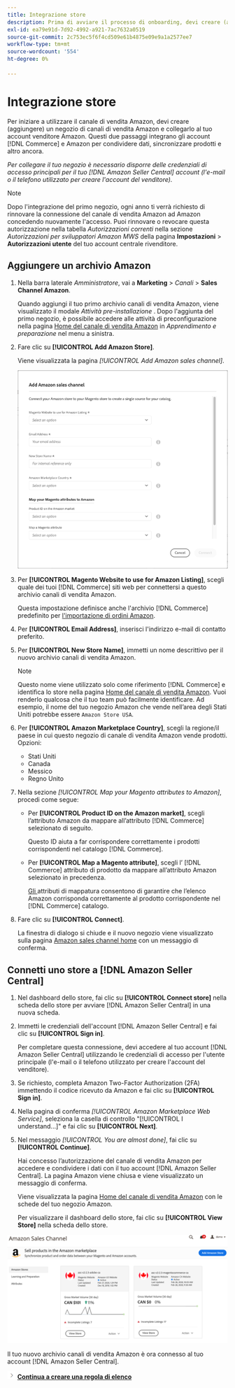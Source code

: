 ```yaml
---
title: Integrazione store
description: Prima di avviare il processo di onboarding, devi creare (aggiungere) un archivio Sales Channel Amazon e connetterlo al tuo account venditore Amazon.
exl-id: ea79e91d-7d92-4992-a921-7ac7632a0519
source-git-commit: 2c753ec5f6f4cd509e61b4875e09e9a1a2577ee7
workflow-type: tm+mt
source-wordcount: '554'
ht-degree: 0%

---
```


# Integrazione store

Per iniziare a utilizzare il canale di vendita Amazon, devi creare (aggiungere) un negozio di canali di vendita Amazon e collegarlo al tuo account venditore Amazon. Questi due passaggi integrano gli account [!DNL Commerce] e Amazon per condividere dati, sincronizzare prodotti e altro ancora.

_Per collegare il tuo negozio è necessario disporre delle credenziali di accesso principali per il tuo  [!DNL Amazon Seller Central] account (l&#39;e-mail o il telefono utilizzato per creare l&#39;account del venditore)._

>[!NOTE]
>
>Dopo l&#39;integrazione del primo negozio, ogni anno ti verrà richiesto di rinnovare la connessione del canale di vendita Amazon ad Amazon concedendo nuovamente l&#39;accesso. Puoi rinnovare o revocare questa autorizzazione nella tabella _Autorizzazioni correnti_ nella sezione _Autorizzazioni per sviluppatori Amazon MWS_ della pagina **Impostazioni** > **Autorizzazioni utente** del tuo account centrale rivenditore.

## Aggiungere un archivio Amazon

1. Nella barra laterale _Amministratore_, vai a **Marketing** > _Canali_ > **Sales Channel Amazon**.

   Quando aggiungi il tuo primo archivio canali di vendita Amazon, viene visualizzato il modale _Attività pre-installazione_ . Dopo l&#39;aggiunta del primo negozio, è possibile accedere alle attività di preconfigurazione nella pagina [Home del canale di vendita Amazon](./amazon-sales-channel-home.md) in _Apprendimento e preparazione_ nel menu a sinistra.

1. Fare clic su **[!UICONTROL Add Amazon Store]**.

   Viene visualizzata la pagina _[!UICONTROL Add Amazon sales channel]_.

   ![Aggiungi l&#39;archivio canali di vendita Amazon](assets/amazon-store-integration.png)

1. Per **[!UICONTROL Magento Website to use for Amazon Listing]**, scegli quale dei tuoi [!DNL Commerce] siti web per connettersi a questo archivio canali di vendita Amazon.

   Questa impostazione definisce anche l&#39;archivio [!DNL Commerce] predefinito per [l&#39;importazione di ordini Amazon](./order-settings.md).

1. Per **[!UICONTROL Email Address]**, inserisci l&#39;indirizzo e-mail di contatto preferito.

1. Per **[!UICONTROL New Store Name]**, immetti un nome descrittivo per il nuovo archivio canali di vendita Amazon.

   >[!NOTE]
   >
   >Questo nome viene utilizzato solo come riferimento [!DNL Commerce] e identifica lo store nella pagina [Home del canale di vendita Amazon](./amazon-sales-channel-home.md). Vuoi renderlo qualcosa che il tuo team può facilmente identificare. Ad esempio, il nome del tuo negozio Amazon che vende nell’area degli Stati Uniti potrebbe essere `Amazon Store USA`.

1. Per **[!UICONTROL Amazon Marketplace Country]**, scegli la regione/il paese in cui questo negozio di canale di vendita Amazon vende prodotti. Opzioni:

   - Stati Uniti
   - Canada
   - Messico
   - Regno Unito

1. Nella sezione _[!UICONTROL Map your Magento attributes to Amazon]_, procedi come segue:

   - Per **[!UICONTROL Product ID on the Amazon market]**, scegli l’attributo Amazon da mappare all’attributo [!DNL Commerce] selezionato di seguito.

      Questo ID aiuta a far corrispondere correttamente i prodotti corrispondenti nel catalogo [!DNL Commerce].

   - Per **[!UICONTROL Map a Magento attribute]**, scegli l’ [!DNL Commerce] attributo di prodotto da mappare all’attributo Amazon selezionato in precedenza.

      [Gli ](./ob-creating-magento-attributes.md) attributi di mappatura consentono di garantire che l’elenco Amazon corrisponda correttamente al prodotto corrispondente nel  [!DNL Commerce] catalogo.

1. Fare clic su **[!UICONTROL Connect]**.

   La finestra di dialogo si chiude e il nuovo negozio viene visualizzato sulla pagina [Amazon sales channel home](./amazon-sales-channel-home.md) con un messaggio di conferma.

## Connetti uno store a [!DNL Amazon Seller Central]

1. Nel dashboard dello store, fai clic su **[!UICONTROL Connect store]** nella scheda dello store per avviare [!DNL Amazon Seller Central] in una nuova scheda.

1. Immetti le credenziali dell&#39;account [!DNL Amazon Seller Central] e fai clic su **[!UICONTROL Sign in]**.

   Per completare questa connessione, devi accedere al tuo account [!DNL Amazon Seller Central] utilizzando le credenziali di accesso per l&#39;utente principale (l&#39;e-mail o il telefono utilizzato per creare l&#39;account del venditore).

1. Se richiesto, completa Amazon Two-Factor Authorization (2FA) immettendo il codice ricevuto da Amazon e fai clic su **[!UICONTROL Sign in]**.

1. Nella pagina di conferma _[!UICONTROL Amazon Marketplace Web Service]_, seleziona la casella di controllo &quot;[!UICONTROL I understand...]&quot; e fai clic su **[!UICONTROL Next]**.

1. Nel messaggio _[!UICONTROL You are almost done]_, fai clic su **[!UICONTROL Continue]**.

   Hai concesso l’autorizzazione del canale di vendita Amazon per accedere e condividere i dati con il tuo account [!DNL Amazon Seller Central]. La pagina Amazon viene chiusa e viene visualizzato un messaggio di conferma.

   Viene visualizzata la pagina [Home del canale di vendita Amazon](./amazon-sales-channel-home.md) con le schede del tuo negozio Amazon.

   Per visualizzare il dashboard dello store, fai clic su **[!UICONTROL View Store]** nella scheda dello store.

![Casa del canale di vendita Amazon con nuova carta del negozio](assets/asc-dashboard-after-2fa.png)

Il tuo nuovo archivio canali di vendita Amazon è ora connesso al tuo account [!DNL Amazon Seller Central].

![Icona successiva](assets/btn-next.png) [**Continua a creare una regola di elenco**](./ob-create-listing-rule.md)
